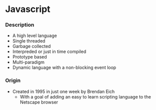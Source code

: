 # Javascript

### Description
- A high level language
- Single threaded
- Garbage collected
- Interpreded or just in time compiled 
- Prototype based
- Multi-paradigm
- Dynamic language with a non-blocking event loop


### Origin
- Created in 1995 in just one week by Brendan Eich
    - With a goal of adding an easy to learn scripting language to the Netscape browser




